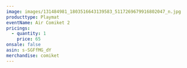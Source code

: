 ```yaml
---
image: images/131484981_1803516643139583_5117269679916802047_n.jpg
producttype: Playmat
eventName: Air Comiket 2
pricings:
  - quantity: 1
    price: 65
onsale: false
asin: s-SGFfMG_dY
merchandise: comiket
---
```

